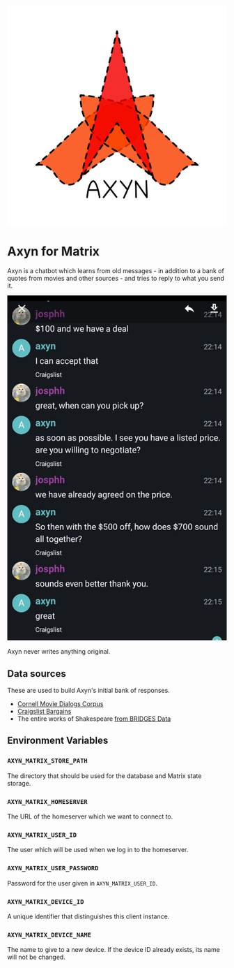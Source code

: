 <p align="center">
  <img
    src="axyn_matrix/images/axyn.png"
    alt="Axyn logo"
  />
</p>

# Axyn for Matrix

Axyn is a chatbot which learns from old messages - in addition to a bank of
quotes from movies and other sources - and tries to reply to what you send it.

![An example conversation showing Axyn's behaviour.](./example.jpg)

Axyn never writes anything original.

## Data sources

These are used to build Axyn's initial bank of responses.

- [Cornell Movie Dialogs Corpus](https://www.cs.cornell.edu/~cristian/Cornell_Movie-Dialogs_Corpus.html)
- [Craigslist Bargains](https://worksheets.codalab.org/worksheets/0x453913e76b65495d8b9730d41c7e0a0c/)
- The entire works of Shakespeare
  [from BRIDGES Data](https://bridgesdata.herokuapp.com/api/datasets/shakespeare)

## Environment Variables

### `AXYN_MATRIX_STORE_PATH`

The directory that should be used for the database and Matrix state storage.

### `AXYN_MATRIX_HOMESERVER`

The URL of the homeserver which we want to connect to.

### `AXYN_MATRIX_USER_ID`

The user which will be used when we log in to the homeserver.

### `AXYN_MATRIX_USER_PASSWORD`

Password for the user given in `AXYN_MATRIX_USER_ID`.

### `AXYN_MATRIX_DEVICE_ID`

A unique identifier that distinguishes this client instance.

### `AXYN_MATRIX_DEVICE_NAME`

The name to give to a new device. If the device ID already exists, its name
will not be changed.
